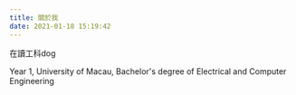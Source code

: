 ```yaml
---
title: 關於我
date: 2021-01-18 15:19:42
---
```


在讀工科dog

Year 1, 
University of Macau, 
Bachelor's degree of 
Electrical and Computer Engineering


